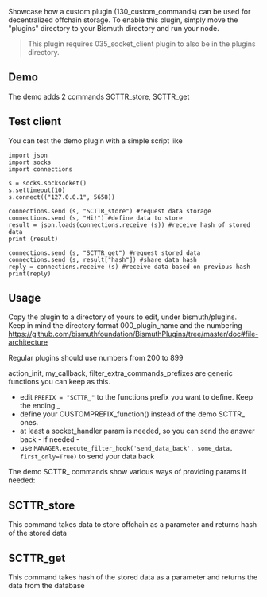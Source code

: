 Showcase how a custom plugin (130_custom_commands) can be used for decentralized offchain storage.
To enable this plugin, simply move the "plugins" directory to your Bismuth directory and run your node.

> This plugin requires 035_socket_client plugin to also be in the plugins directory.

## Demo

The demo adds 2 commands SCTTR_store, SCTTR_get

## Test client

You can test the demo plugin with a simple script like 
```
import json
import socks
import connections

s = socks.socksocket()
s.settimeout(10)
s.connect(("127.0.0.1", 5658))

connections.send (s, "SCTTR_store") #request data storage
connections.send (s, "Hi!") #define data to store
result = json.loads(connections.receive (s)) #receive hash of stored data
print (result)

connections.send (s, "SCTTR_get") #request stored data
connections.send (s, result["hash"]) #share data hash
reply = connections.receive (s) #receive data based on previous hash
print(reply)
```

## Usage

Copy the plugin to a directory of yours to edit, under bismuth/plugins.  
Keep in mind the directory format 000_plugin_name and the numbering https://github.com/bismuthfoundation/BismuthPlugins/tree/master/doc#file-architecture

Regular plugins should use numbers from 200 to 899

action_init, my_callback, filter_extra_commands_prefixes are generic functions you can keep as this.

- edit `PREFIX = "SCTTR_"` to the functions prefix you want to define. Keep the ending _
- define your CUSTOMPREFIX_function() instead of the demo SCTTR_ ones.
- at least a socket_handler param is needed, so you can send the answer back - if needed -
- use `MANAGER.execute_filter_hook('send_data_back', some_data, first_only=True)` to send your data back

The demo SCTTR_ commands show various ways of providing params if needed:

## SCTTR_store

This command takes data to store offchain as a parameter and returns hash of the stored data

## SCTTR_get

This command takes hash of the stored data as a parameter and returns the data from the database

